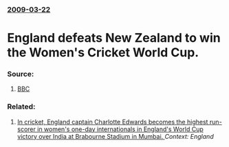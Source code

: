 ### [2009-03-22](/news/2009/03/22/index.md)

#  England defeats New Zealand to win the Women's Cricket World Cup. 




### Source:

1. [BBC](http://news.bbc.co.uk/sport2/hi/cricket/womens_cricket/7957571.stm)

### Related:

1. [In cricket, England captain Charlotte Edwards becomes the highest run-scorer in women's one-day internationals in England's World Cup victory over India at Brabourne Stadium in Mumbai. ](/news/2013/02/3/in-cricket-england-captain-charlotte-edwards-becomes-the-highest-run-scorer-in-women-s-one-day-internationals-in-england-s-world-cup-victor.md) _Context: England_
